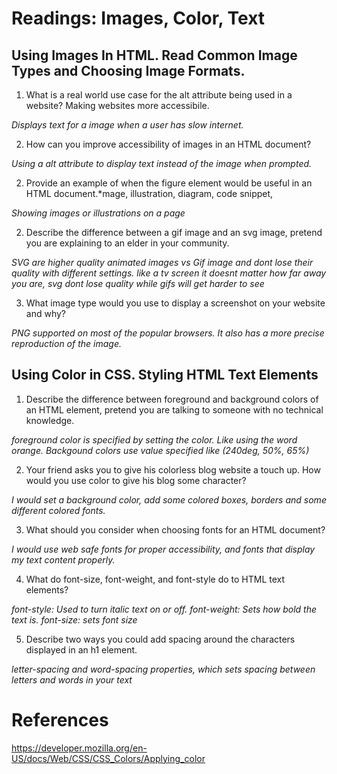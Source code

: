 # Readings: Images, Color, Text


## Using Images In HTML. Read Common Image Types and Choosing Image Formats.

1. What is a real world use case for the alt attribute being used in a website? Making websites more accessibile. 

*Displays text for a image when a user has slow internet.*

2. How can you improve accessibility of images in an HTML document? 

*Using a alt attribute to display text instead of the image when prompted.*

2. Provide an example of when the figure element would be useful in an HTML document.*mage, illustration, diagram, code snippet, 

*Showing images or illustrations on a page* 

2. Describe the difference between a gif  image and an svg image, pretend you are explaining to an elder in your community. 

*SVG are higher quality animated images vs Gif image and dont lose their quality with different settings. like a tv screen it doesnt matter how far away you are, svg dont lose quality while gifs will get harder to see*

3. What image type would you use to display a screenshot on your website and why? 

*PNG supported on most of the popular browsers. It also has a more precise reproduction of the image.* 

## Using Color in CSS. Styling HTML Text Elements

1. Describe the difference between foreground and background colors of an HTML element, pretend you are talking to someone with no technical knowledge.

*foreground color is specified by setting the color. Like using the word orange. Backgound colors use value specified like (240deg, 50%, 65%)*

2. Your friend asks you to give his colorless blog website a touch up. How would you use color to give his blog some character?

*I would set a background color, add some colored boxes, borders and some different colored fonts.*

3. What should you consider when choosing fonts for an HTML document?

*I would use web safe fonts for proper accessibility, and fonts that display my text content properly.* 

4. What do font-size, font-weight, and font-style do to HTML text elements? 

*font-style: Used to turn italic text on or off.*
*font-weight: Sets how bold the text is.*
*font-size: sets font size*


5. Describe two ways you could add spacing around the characters displayed in an h1 element.

*letter-spacing and word-spacing properties, which sets spacing between letters and words in your text*

# References

https://developer.mozilla.org/en-US/docs/Web/CSS/CSS_Colors/Applying_color